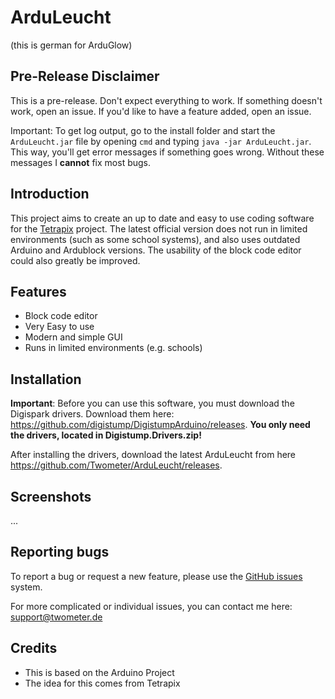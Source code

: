 # ArduLeucht
(this is german for ArduGlow)

## Pre-Release Disclaimer
This is a pre-release. Don't expect everything to work. If something doesn't work, open an issue. If you'd like to have a feature added, open an issue.

Important: To get log output, go to the install folder and start the `ArduLeucht.jar` file by opening `cmd` and typing `java -jar ArduLeucht.jar`. This way, you'll get error messages if something goes wrong. Without these messages I **cannot** fix most bugs.



## Introduction
This project aims to create an up to date and easy to use coding software for the [Tetrapix](https://tetrapix.de) project. The latest official version does not run in limited environments (such as some school systems), and also uses outdated Arduino and Ardublock versions. The usability of the block code editor could also greatly be improved.

## Features
- Block code editor
- Very Easy to use
- Modern and simple GUI
- Runs in limited environments (e.g. schools)

## Installation
**Important**: Before you can use this software, you must download the Digispark drivers. Download them here: https://github.com/digistump/DigistumpArduino/releases. **You only need the drivers, located in Digistump.Drivers.zip!**

After installing the drivers, download the latest ArduLeucht from here https://github.com/Twometer/ArduLeucht/releases.

## Screenshots
...

## Reporting bugs
To report a bug or request a new feature, please use the [GitHub issues](https://github.com/Twometer/ArduLeucht/issues/new/choose) system.

For more complicated or individual issues, you can contact me here: [support@twometer.de](mailto:support@twometer.de)

## Credits
- This is based on the Arduino Project
- The idea for this comes from Tetrapix
